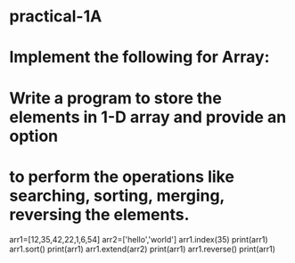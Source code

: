 # practical-1A


# Implement the following for Array:
# Write a program to store the elements in 1-D array and provide an option 
# to perform the operations like searching, sorting, merging, reversing the elements.
arr1=[12,35,42,22,1,6,54]
arr2=['hello','world']
arr1.index(35)
print(arr1)
arr1.sort()
print(arr1)
arr1.extend(arr2)
print(arr1)
arr1.reverse()
print(arr1)
